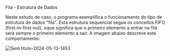 Fila - Estrutura de Dados

Neste estudo de caso, o programa exemplifica o funcionamento do tipo de estrutura de dados "fila". Esta estrutura sequencial segue os conceitos FIFO (first-in-first-out), oque significa que o primeiro elemento a entrar na fila será sempre o primeiro elemento a sair. A imagem abaixo descreve este comportamento:

![Sem título-2024-05-13-1453](https://github.com/FlavioCastr00/Estudos-De-Casos/assets/154934234/24ddcf2b-c08e-486f-9bce-779061af896b)
